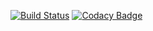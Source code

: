 [![Build Status](https://travis-ci.org/8-Bit-Warframe/Lost-Sector-desktop.svg?branch=master)](https://travis-ci.org/8-Bit-Warframe/Lost-Sector-desktop) [![Codacy Badge](https://api.codacy.com/project/badge/Grade/713b5f5dc2a54821aa9e1dc09a356726)](https://www.codacy.com/app/8-Bit-Warframe/Lost-Sector-desktop)